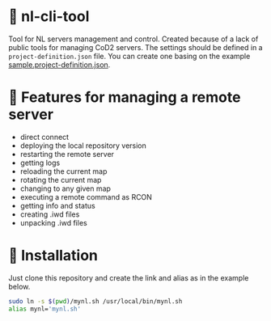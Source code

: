 # 🚢 nl-cli-tool

Tool for NL servers management and control. Created because of a lack of public tools for managing CoD2 servers. The settings should be defined in a `project-definition.json` file. You can create one basing on the example [sample.project-definition.json](https://github.com/nl-squad/nl-cli-tool/blob/main/sample.project-definition.json).

# 🌱 Features for managing a remote server

- direct connect
- deploying the local repository version
- restarting the remote server
- getting logs
- reloading the current map
- rotating the current map
- changing to any given map
- executing a remote command as RCON
- getting info and status
- creating .iwd files
- unpacking .iwd files

# 🛫 Installation

Just clone this repository and create the link and alias as in the example below.

```sh
sudo ln -s $(pwd)/mynl.sh /usr/local/bin/mynl.sh
alias mynl='mynl.sh'
```
